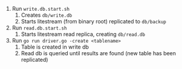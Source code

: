 1. Run `write.db.start.sh`
   1. Creates `db/write.db`
   1. Starts litestream (from binary root) replicated to `db/backup`
1. Run `read.db.start.sh`
   1. Starts litestream read replica, creating `db/read.db`
1. Run `go run driver.go -create <tablename>`
   1. Table is created in write db
   1. Read db is queried until results are found (new table has been replicated)
